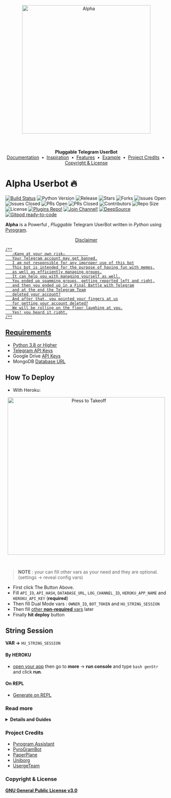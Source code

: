 <p align="center">
   <a href="https://github.com/AftahBagas/Alpha"><img src="https://telegra.ph/file/6c2f9da7d5329ab9395d3.jpg" alt="Alpha" width=400px></a>
   <br>
   <br>
<p align="center">
    <a href="https://github.com/AftahBagas/Alpha">
    </a>
    <br>
    <b>Pluggable Telegram UserBot</b>
    <br>
    <a href="https://github.com/AftahBagas/Alpha#documentation-">Documentation</a>
    &nbsp•&nbsp
    <a href="https://github.com/AftahBagas/Alpha#inspiration-">Inspiration</a>
    &nbsp•&nbsp
    <a href="https://github.com/AftahBagas/Alpha#features-">Features</a>
    &nbsp•&nbsp
    <a href="https://github.com/AftahBagas/Alpha#example-plugin-">Example</a>
    &nbsp•&nbsp
    <a href="https://github.com/AftahBagas/Alpha#project-credits-">Project Credits</a>
    &nbsp•&nbsp
    <a href="https://github.com/AftahBagas/Alpha#copyright--license-">Copyright & License</a>
</p>

# Alpha Userbot 🔥

[![Build Status](https://travis-ci.com/AftahBagas/Alpha.svg?branch=Alpha)](https://travis-ci.com/AftahBagas/Alpha)
![Python Version](https://img.shields.io/badge/python-3.8/3.9-lightgrey)
![Release](https://img.shields.io/github/v/release/AftahBagas/Alpha)
![Stars](https://img.shields.io/github/stars/AftahBagas/Alpha)
![Forks](https://img.shields.io/github/forks/AftahBagas/Alpha)
![Issues Open](https://img.shields.io/github/issues/AftahBagas/Alpha)
![Issues Closed](https://img.shields.io/github/issues-closed/AftahBagas/Alpha)
![PRs Open](https://img.shields.io/github/issues-pr/AftahBagas/Alpha)
![PRs Closed](https://img.shields.io/github/issues-pr-closed/AftahBagas/Alpha)
![Contributors](https://img.shields.io/github/contributors/AftahBagas/Alpha)
![Repo Size](https://img.shields.io/github/repo-size/AftahBagas/Alpha)
![License](https://img.shields.io/github/license/AftahBagas/Alpha)
[![Plugins Repo!](https://img.shields.io/badge/Plugins%20Repo-!-orange)](https://github.com/AftahBagas/AlphaPlugins)
[![Join Channel!](https://img.shields.io/badge/Join%20Channel-!-red)](https://t.me/TeamSquadUserbotSupport)
[![DeepSource](https://static.deepsource.io/deepsource-badge-light-mini.svg)](https://deepsource.io/gh/AftahBagas/Alpha/?ref=repository-badge)
[![Gitpod ready-to-code](https://img.shields.io/badge/Gitpod-ready--to--code-blue?logo=gitpod)](https://gitpod.io/#https://github.com/AftahBagas/Alpha)

**Alpha** is a Powerful , _Pluggable_ Telegram UserBot written in _Python_ using [Pyrogram](https://github.com/pyrogram/pyrogram).
<br>
<p align="center">
    <a href="https://telegram.dog/teamsquaduserbotsupport"><Support

## Disclaimer
```
/**
   ⚠️Kang at your own risk⚠️          
   Your Telegram account may get banned.
   I am not responsible for any improper use of this bot
   This bot is intended for the purpose of having fun with memes,
   as well as efficiently managing groups.
   It can help you with managing yourself as well.
   You ended up spamming groups, getting reported left and right,
   and then you ended up in a Final Battle with Telegram
   and at the end the Telegram Team
   deleted your account?
   And after that, you pointed your fingers at us
   for getting your account deleted?
   We will be rolling on the floor laughing at you.
   Yes! you heard it right.
/**
```
## Requirements 
* Python 3.8 or Higher
* Telegram [API Keys](https://my.telegram.org/apps)
* Google Drive [API Keys](https://console.developers.google.com/)
* MongoDB [Database URL](https://cloud.mongodb.com/)

## How To Deploy 
* With Heroku:
<p align="center">
   <a href = "https://heroku.com/deploy?template=https://github.com/aftahbagas/Apack/tree/main"><img src="https://telegra.ph/file/57c4edb389224c9cf9996.png" alt="Press to Takeoff" width="490px"></a>
</p>
<br>

> **NOTE** : your can fill other vars as your need and they are optional. (settings -> reveal config vars)
* First click The Button Above.
* Fill `API_ID`, `API_HASH`, `DATABASE_URL`, `LOG_CHANNEL_ID`, `HEROKU_APP_NAME` and `HEROKU_API_KEY` (**required**)
* Then fill Dual Mode vars : `OWNER_ID`, `BOT_TOKEN` and `HU_STRING_SESSION`
* Then fill [other **non-required** vars](https://telegra.ph/Heroku-Vars-for-USERGE-X-08-25) later
* Finally **hit deploy** button
## String Session
**VAR ->** `HU_STRING_SESSION`
#### By HEROKU
- [open your app](https://dashboard.heroku.com/apps/) then go to **more** -> **run console** and type `bash genStr` and click **run**.
#### On REPL
- [Generate on REPL](https://repl.it/@ilhammansiez12/petrcord-1#README.md)
### Read more
<details>
  <summary><b>Details and Guides</b></summary>

## Other Ways

* With Docker 😈
    <a href="https://github.com/AftahBagas/alpha/blob/Alpha/resources/readmeDocker.md"><b>See Detailed Guide</b></a>

* With Git, Python and pip 🔧
  ```bash
  # clone the repo
  git clone https://github.com/AftahBagas/alpha.git
  cd userge-x

  # create virtualenv
  virtualenv -p /usr/bin/python3 venv
  . ./venv/bin/activate

  # install requirements
  pip install -r requirements.txt

  # Create config.env as given config.env.sample and fill that
  cp config.env.sample config.env

  # get string session and add it to config.env
  bash genStr

  # finally run the alpha-z ;)
  bash run
  ```


<h2>Guide to Upstream Forked Repo</h2>
<a href="https://telegra.ph/Upstream-Alpha-Forked-Repo-Guide-07-04"><b>Upstream Forked Repo</b></a>
<br>
<br>

<h3 align="center">Youtube Tutorial<h3>
<p align="center"><a href="https://youtu.be/M4T_BJvFqkc"><img src="https://i.imgur.com/VVgSk2m.png" width=250px></a>
</p>


## Features 

* Powerful and Very Useful **built-in** Plugins
  * gdrive [ upload / download / etc ] ( Team Drives Supported! ) 
  * zip / tar / unzip / untar / unrar
  * telegram upload / download
  * pmpermit / afk
  * notes / filters
  * split / combine
  * gadmin
  * plugin manager
  * ...and more
* Channel & Group log support
* Database support
* Build-in help support
* Easy to Setup & Use
* Easy to add / port Plugins
* Easy to write modules with the modified client

## Example Plugin 

```python
from alpha import alpha, Message, filters

LOG = alpha.getLogger(__name__)  # logger object
CHANNEL = alpha.getCLogger(__name__)  # channel logger object

# add command handler
@alpha.on_cmd("test", about="help text to this command")
async def test_cmd(message: Message):
   LOG.info("starting test command...")  # log to console
   # some other stuff
   await message.edit("testing...", del_in=5)  # this will be automatically deleted after 5 sec
   # some other stuff
   await CHANNEL.log("testing completed!")  # log to channel

# add filters handler
@alpha.on_filters(filters.me & filters.private)  # filter my private messages
async def test_filter(message: Message):
   LOG.info("starting filter command...")
   # some other stuff
   await message.reply(f"you typed - {message.text}", del_in=5)
   # some other stuff
   await CHANNEL.log("filter executed!")
```

</details> 

### Project Credits 
* [Pyrogram Assistant](https://github.com/pyrogram/assistant)
* [PyroGramBot](https://github.com/SpEcHiDe/PyroGramBot)
* [PaperPlane](https://github.com/RaphielGang/Telegram-Paperplane)
* [Uniborg](https://github.com/SpEcHiDe/UniBorg)
* [UsergeTeam](https://github.com/UsergeTeam/Userge)
### Copyright & License 
[**GNU General Public License v3.0**](https://github.com/AftahBagas/AlphaZ-Plugins/blob/alpha/LICENSE)

